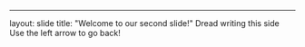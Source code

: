 ---
layout: slide
title: "Welcome to our second slide!"
Dread writing this side 
Use the left arrow to go back!
